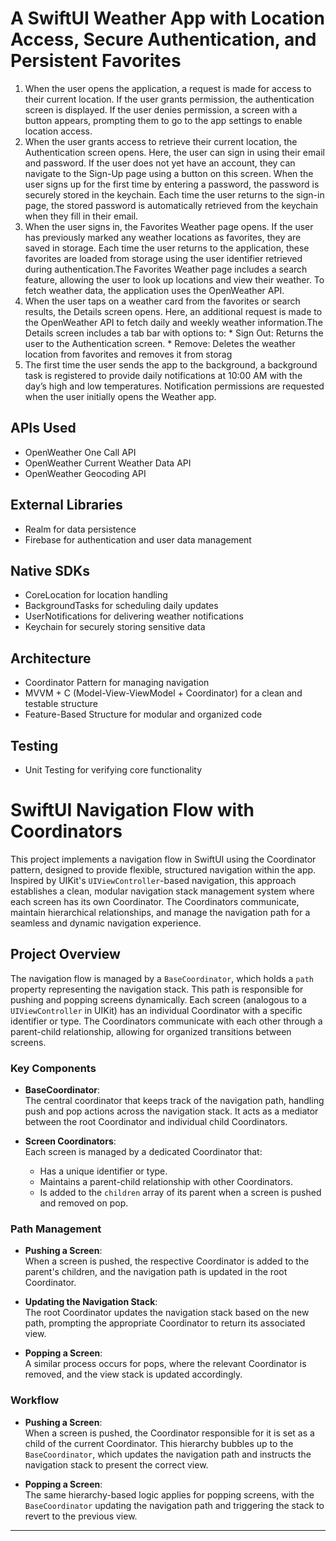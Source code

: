# A SwiftUI Weather App with Location Access, Secure Authentication, and Persistent Favorites
1. When the user opens the application, a request is made for access to their current location.
   If the user grants permission, the authentication screen is displayed. If the user denies permission,
   a screen with a button appears, prompting them to go to the app settings to enable location access.
2. When the user grants access to retrieve their current location, the Authentication screen opens.
   Here, the user can sign in using their email and password. If the user does not yet have an account,
   they can navigate to the Sign-Up page using a button on this screen. When the user signs up for the
   first time by entering a password, the password is securely stored in the keychain. Each time the user
   returns to the sign-in page, the stored password is automatically retrieved from the keychain when they fill in their email.
3. When the user signs in, the Favorites Weather page opens. If the user has previously marked any weather locations as favorites,
   they are saved in storage. Each time the user returns to the application, these favorites are loaded from storage using the user
   identifier retrieved during authentication.The Favorites Weather page includes a search feature,
   allowing the user to look up locations and view their weather. To fetch weather data, the application uses the OpenWeather API.
4. When the user taps on a weather card from the favorites or search results, the Details screen opens. Here, an additional request
   is made to the OpenWeather API to fetch daily and weekly weather information.The Details screen includes a tab bar with options to:
       * Sign Out: Returns the user to the Authentication screen.
       * Remove: Deletes the weather location from favorites and removes it from storag
5. The first time the user sends the app to the background, a background task is registered to provide daily notifications at 10:00 AM
   with the day’s high and low temperatures. Notification permissions are requested when the user initially opens the Weather app.

## **APIs Used**
- OpenWeather One Call API
- OpenWeather Current Weather Data API
- OpenWeather Geocoding API

## **External Libraries**
- Realm for data persistence
- Firebase for authentication and user data management

## **Native SDKs**
- CoreLocation for location handling
- BackgroundTasks for scheduling daily updates
- UserNotifications for delivering weather notifications
- Keychain for securely storing sensitive data

## **Architecture**
- Coordinator Pattern for managing navigation
- MVVM + C (Model-View-ViewModel + Coordinator) for a clean and testable structure
- Feature-Based Structure for modular and organized code

## **Testing**
- Unit Testing for verifying core functionality

# SwiftUI Navigation Flow with Coordinators

This project implements a navigation flow in SwiftUI using the Coordinator pattern, designed to provide flexible, structured navigation within the app. Inspired by UIKit's `UIViewController`-based navigation, this approach establishes a clean, modular navigation stack management system where each screen has its own Coordinator. The Coordinators communicate, maintain hierarchical relationships, and manage the navigation path for a seamless and dynamic navigation experience.

## Project Overview

The navigation flow is managed by a `BaseCoordinator`, which holds a `path` property representing the navigation stack. This path is responsible for pushing and popping screens dynamically. Each screen (analogous to a `UIViewController` in UIKit) has an individual Coordinator with a specific identifier or type. The Coordinators communicate with each other through a parent-child relationship, allowing for organized transitions between screens.

### Key Components

- **BaseCoordinator**:  
  The central coordinator that keeps track of the navigation path, handling push and pop actions across the navigation stack. It acts as a mediator between the root Coordinator and individual child Coordinators.

- **Screen Coordinators**:  
  Each screen is managed by a dedicated Coordinator that:
    - Has a unique identifier or type.
    - Maintains a parent-child relationship with other Coordinators.
    - Is added to the `children` array of its parent when a screen is pushed and removed on pop.

### Path Management

- **Pushing a Screen**:  
  When a screen is pushed, the respective Coordinator is added to the parent's children, and the navigation path is updated in the root Coordinator.
  
- **Updating the Navigation Stack**:  
  The root Coordinator updates the navigation stack based on the new path, prompting the appropriate Coordinator to return its associated view.
  
- **Popping a Screen**:  
  A similar process occurs for pops, where the relevant Coordinator is removed, and the view stack is updated accordingly.

### Workflow

- **Pushing a Screen**:  
  When a screen is pushed, the Coordinator responsible for it is set as a child of the current Coordinator. This hierarchy bubbles up to the `BaseCoordinator`, which updates the navigation path and instructs the navigation stack to present the correct view.

- **Popping a Screen**:  
  The same hierarchy-based logic applies for popping screens, with the `BaseCoordinator` updating the navigation path and triggering the stack to revert to the previous view.

---
